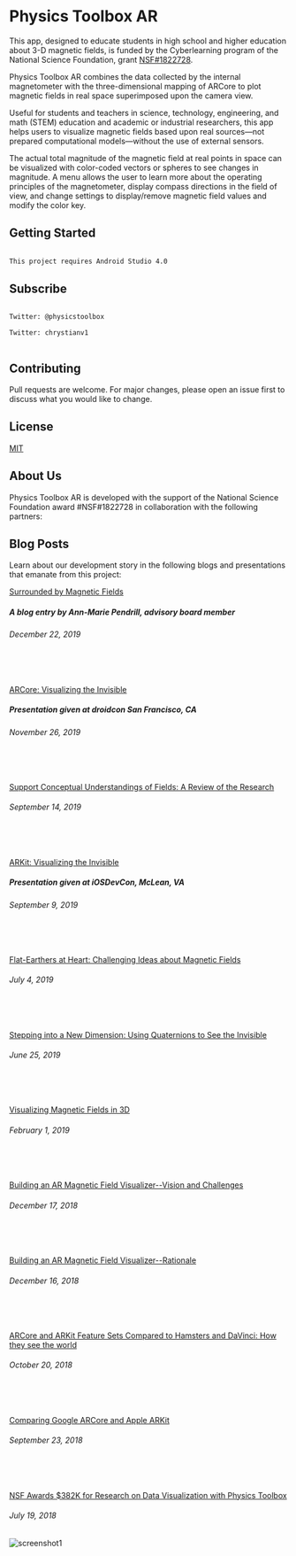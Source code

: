  # Physics Toolbox AR

 This app, designed to educate students in high school and higher education about 3-D magnetic fields, is funded by the Cyberlearning program of the National Science Foundation, grant [NSF#1822728](https://www.nsf.gov/awardsearch/showAward?AWD_ID=1822728&HistoricalAwards=false).

Physics Toolbox AR combines the data collected by the internal magnetometer with the three-dimensional mapping of ARCore to plot magnetic fields in real space superimposed upon the camera view.



Useful for students and teachers in science, technology, engineering, and math (STEM) education and academic or industrial researchers, this app helps users to visualize magnetic fields based upon real sources—not prepared computational models—without the use of external sensors.



The actual total magnitude of the magnetic field at real points in space can be visualized with color-coded vectors or spheres to see changes in magnitude. A menu allows the user to learn more about the operating principles of the magnetometer, display compass directions in the field of view, and change settings to display/remove magnetic field values and modify the color key.




## Getting Started

```bash

This project requires Android Studio 4.0

```



## Subscribe

```bash

Twitter: @physicstoolbox

Twitter: chrystianv1



```



## Contributing

Pull requests are welcome. For major changes, please open an issue first to discuss what you would like to change.





## License

[MIT](https://choosealicense.com/licenses/mit/)



## About Us

Physics Toolbox AR is developed with the support of the National Science Foundation award #NSF#1822728 in collaboration with the following partners:

## Blog Posts
 Learn about our development story in the following blogs and presentations that emanate from this project:



[Surrounded by Magnetic Fields](https://research4rabbits.wordpress.com/2019/12/22/surrounded-by-magnetic-fields/)

 ##### A blog entry by Ann-Marie Pendrill, advisory board member

###### December 22, 2019

###### ​

[ARCore: Visualizing the Invisible](https://www.droidcon.com/media-detail?video=380844714)

##### Presentation given at droidcon San Francisco, CA

###### November 26, 2019
###### ​


 [Support Conceptual Understandings of Fields: A Review of the Research](https://www.vieyrasoftware.net/single-post/2019/09/14/Supporting-Conceptual-Understandings-of-Fields-A-Review-of-the-Research)

###### September 14, 2019

###### ​

[ARKit: Visualizing the Invisible](https://www.youtube.com/watch?v=Qb_E8DcEjY4)

##### Presentation given at iOSDevCon, McLean, VA

###### September 9, 2019

###### ​

 [Flat-Earthers at Heart: Challenging Ideas about Magnetic Fields](https://www.vieyrasoftware.net/single-post/2019/07/04/Flat-Earthers-at-Heart-Challenging-Naive-Ideas-about-Magnetic-Fields)

###### July 4, 2019

###### ​

 [Stepping into a New Dimension: Using Quaternions to See the Invisible](https://www.vieyrasoftware.net/single-post/2019/06/25/Stepping-into-a-New-Dimension-Using-Quaternions-to-See-the-Invisible)

###### June 25, 2019

###### ​

[Visualizing Magnetic Fields in 3D](https://www.vieyrasoftware.net/single-post/2019/02/01/Visualizing-Magnetic-Fields-in-3D)

###### February 1, 2019

###### ​

[Building an AR Magnetic Field Visualizer--Vision and Challenges](https://www.vieyrasoftware.net/single-post/2018/12/17/Building-an-AR-Magnetic-Field-Visualizer%E2%80%94The-Vision-and-Challenges)

###### December 17, 2018

###### ​

[Building an AR Magnetic Field Visualizer--Rationale](https://www.vieyrasoftware.net/single-post/2018/12/16/Building-an-AR-Magnetic-Field-Visualizer%E2%80%94Rationale)

###### December 16, 2018

###### ​

[ARCore and ARKit Feature Sets Compared to Hamsters and DaVinci: How they see the world](https://www.vieyrasoftware.net/single-post/2018/10/20/ARCore-and-ARKit-Feature-Sets-compared-to-hamsters-and-DaVinci-How-they-see-the-world)

###### October 20, 2018

###### ​

[Comparing Google ARCore and Apple ARKit](https://www.vieyrasoftware.net/single-post/2018/09/23/Comparing-Google-ARCore-and-Apple-ARKit)

###### September 23, 2018

###### ​

[NSF Awards $382K for Research on Data Visualization with Physics Toolbox](https://www.vieyrasoftware.net/single-post/2018/07/19/NSF-Awards-382K-for-Research-on-Data-Visualization-with-Physics-Toolbox)

###### July 19, 2018

![screenshot1](https://user-images.githubusercontent.com/1945387/64982494-51265b00-d88c-11e9-87a5-303f926b41e4.jpg)
